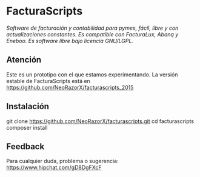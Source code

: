 # FacturaScripts
*Software de facturación y contabilidad para pymes, fácil, libre y con actualizaciones constantes. Es compatible con FacturaLux, Abanq y Eneboo. Es software libre bajo licencia GNU/LGPL.*

## Atención
Este es un prototipo con el que estamos experimentando. La versión estable de FacturaScripts está en
https://github.com/NeoRazorX/facturascripts_2015

## Instalación
git clone https://github.com/NeoRazorX/facturascripts.git
cd facturascripts
composer install

## Feedback
Para cualquier duda, problema o sugerencia:
https://www.hipchat.com/gD8DgFXcF